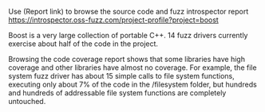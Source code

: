 Use (Report link) to browse the source code and fuzz introspector report https://introspector.oss-fuzz.com/project-profile?project=boost

Boost is a very large collection of portable C++.  14 fuzz drivers currently exercise about half of the code in the project.

Browsing the code coverage report shows that some libraries have high coverage and other libraries have almost no coverage.  For example, the file system fuzz driver has about 15 simple calls to file system functions, executing only about 7% of the code in the /filesystem  folder, but hundreds and hundreds of addressable file system functions are completely untouched.
